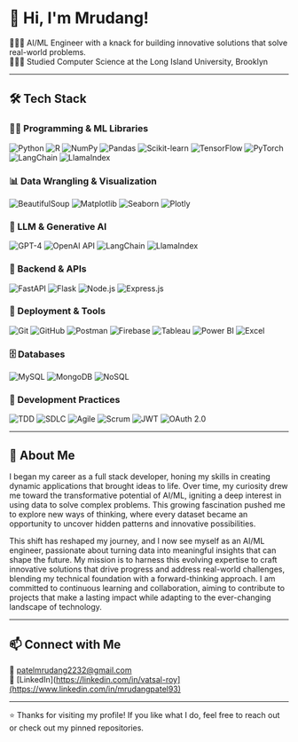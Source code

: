 # 👋 Hi, I'm Mrudang!
👩🏻‍💻 AI/ML Engineer with a knack for building innovative solutions that solve real-world problems.<br/>
👩🏻‍🎓 Studied Computer Science at the Long Island University, Brooklyn<br/>

---

## 🛠 Tech Stack

### 🧑‍💻 Programming & ML Libraries  
![Python](https://img.shields.io/badge/Python-3776AB?style=flat&logo=python&logoColor=white)
![R](https://img.shields.io/badge/R-276DC3?style=flat&logo=r&logoColor=white)
![NumPy](https://img.shields.io/badge/NumPy-013243?style=flat&logo=numpy&logoColor=white)
![Pandas](https://img.shields.io/badge/Pandas-150458?style=flat&logo=pandas&logoColor=white)
![Scikit-learn](https://img.shields.io/badge/Scikit--learn-F7931E?style=flat&logo=scikitlearn&logoColor=white)
![TensorFlow](https://img.shields.io/badge/TensorFlow-FF6F00?style=flat&logo=tensorflow&logoColor=white)
![PyTorch](https://img.shields.io/badge/PyTorch-EE4C2C?style=flat&logo=pytorch&logoColor=white)
![LangChain](https://img.shields.io/badge/LangChain-000000?style=flat&logoColor=white)
![LlamaIndex](https://img.shields.io/badge/LlamaIndex-000000?style=flat&logoColor=white)

### 📊 Data Wrangling & Visualization  
![BeautifulSoup](https://img.shields.io/badge/BeautifulSoup-3B3B3B?style=flat)
![Matplotlib](https://img.shields.io/badge/Matplotlib-11557C?style=flat)
![Seaborn](https://img.shields.io/badge/Seaborn-43B6C7?style=flat)
![Plotly](https://img.shields.io/badge/Plotly-3F4F75?style=flat)

### 🤖 LLM & Generative AI  
![GPT-4](https://img.shields.io/badge/GPT--4-412991?style=flat&logo=openai&logoColor=white)
![OpenAI API](https://img.shields.io/badge/OpenAI_API-000000?style=flat&logo=openai&logoColor=white)
![LangChain](https://img.shields.io/badge/LangChain-000000?style=flat&logoColor=white)
![LlamaIndex](https://img.shields.io/badge/LlamaIndex-000000?style=flat&logoColor=white)

### 🧩 Backend & APIs  
![FastAPI](https://img.shields.io/badge/FastAPI-009688?style=flat&logo=fastapi&logoColor=white)
![Flask](https://img.shields.io/badge/Flask-000000?style=flat&logo=flask&logoColor=white)
![Node.js](https://img.shields.io/badge/Node.js-339933?style=flat&logo=node.js&logoColor=white)
![Express.js](https://img.shields.io/badge/Express.js-000000?style=flat&logo=express&logoColor=white)

### 🚀 Deployment & Tools  
![Git](https://img.shields.io/badge/Git-F05032?style=flat&logo=git&logoColor=white)
![GitHub](https://img.shields.io/badge/GitHub-181717?style=flat&logo=github&logoColor=white)
![Postman](https://img.shields.io/badge/Postman-FF6C37?style=flat&logo=postman&logoColor=white)
![Firebase](https://img.shields.io/badge/Firebase-FFCA28?style=flat&logo=firebase&logoColor=black)
![Tableau](https://img.shields.io/badge/Tableau-E97627?style=flat&logo=tableau&logoColor=white)
![Power BI](https://img.shields.io/badge/Power%20BI-F2C811?style=flat&logo=powerbi&logoColor=black)
![Excel](https://img.shields.io/badge/Excel-217346?style=flat&logo=microsoft-excel&logoColor=white)

### 🗄️ Databases  
![MySQL](https://img.shields.io/badge/MySQL-4479A1?style=flat&logo=mysql&logoColor=white)
![MongoDB](https://img.shields.io/badge/MongoDB-47A248?style=flat&logo=mongodb&logoColor=white)
![NoSQL](https://img.shields.io/badge/NoSQL-4A4A4A?style=flat)

### 🔐 Development Practices  
![TDD](https://img.shields.io/badge/TDD-000000?style=flat)
![SDLC](https://img.shields.io/badge/SDLC-0078D7?style=flat)
![Agile](https://img.shields.io/badge/Agile-63C132?style=flat)
![Scrum](https://img.shields.io/badge/Scrum-61DAFB?style=flat)
![JWT](https://img.shields.io/badge/JWT-000000?style=flat)
![OAuth 2.0](https://img.shields.io/badge/OAuth_2.0-2C9ED1?style=flat)

---

## 💼 About Me

I began my career as a full stack developer, honing my skills in creating dynamic applications that brought ideas to life. Over time, my curiosity drew me toward the transformative potential of AI/ML, igniting a deep interest in using data to solve complex problems. This growing fascination pushed me to explore new ways of thinking, where every dataset became an opportunity to uncover hidden patterns and innovative possibilities.

This shift has reshaped my journey, and I now see myself as an AI/ML engineer, passionate about turning data into meaningful insights that can shape the future. My mission is to harness this evolving expertise to craft innovative solutions that drive progress and address real-world challenges, blending my technical foundation with a forward-thinking approach. I am committed to continuous learning and collaboration, aiming to contribute to projects that make a lasting impact while adapting to the ever-changing landscape of technology.

---

## 📫 Connect with Me

📧 patelmrudang2232@gmail.com  
🔗 [LinkedIn](https://linkedin.com/in/vatsal-roy](https://www.linkedin.com/in/mrudangpatel93)  

---

⭐️ Thanks for visiting my profile! If you like what I do, feel free to reach out or check out my pinned repositories.

<!-- GitHub stats from https://github.com/anuraghazra/github-readme-stats 
![](https://github-readme-stats.vercel.app/api?username=VatsalRoy&theme=radical&hide_border=false&include_all_commits=true&count_private=true)<br/>
-->
